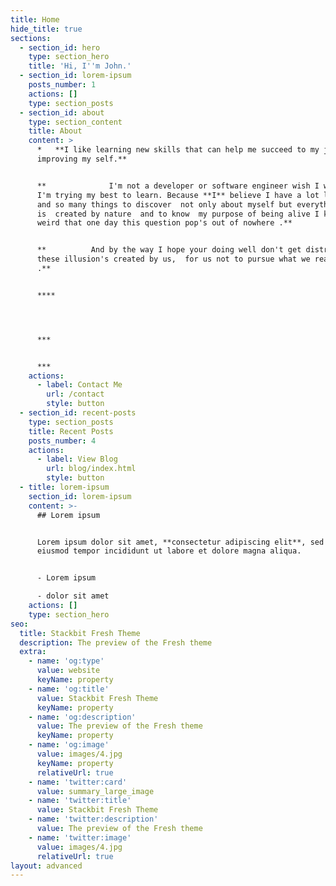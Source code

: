 ```yaml
---
title: Home
hide_title: true
sections:
  - section_id: hero
    type: section_hero
    title: 'Hi, I''m John.'
  - section_id: lorem-ipsum
    posts_number: 1
    actions: []
    type: section_posts
  - section_id: about
    type: section_content
    title: About
    content: >
      *   **I like learning new skills that can help me succeed to my journey of
      improving my self.**


      **              I'm not a developer or software engineer wish I was but
      I'm trying my best to learn. Because **I** believe I have a lot learn ,
      and so many things to discover  not only about myself but everything that
      is  created by nature  and to know  my purpose of being alive I know  its
      weird that one day this question pop's out of nowhere .**


      **          And by the way I hope your doing well don't get distracted to
      these illusion's created by us,  for us not to pursue what we really want
      .**


      ****




      ***


      ***
    actions:
      - label: Contact Me
        url: /contact
        style: button
  - section_id: recent-posts
    type: section_posts
    title: Recent Posts
    posts_number: 4
    actions:
      - label: View Blog
        url: blog/index.html
        style: button
  - title: lorem-ipsum
    section_id: lorem-ipsum
    content: >-
      ## Lorem ipsum


      Lorem ipsum dolor sit amet, **consectetur adipiscing elit**, sed do
      eiusmod tempor incididunt ut labore et dolore magna aliqua.


      - Lorem ipsum

      - dolor sit amet
    actions: []
    type: section_hero
seo:
  title: Stackbit Fresh Theme
  description: The preview of the Fresh theme
  extra:
    - name: 'og:type'
      value: website
      keyName: property
    - name: 'og:title'
      value: Stackbit Fresh Theme
      keyName: property
    - name: 'og:description'
      value: The preview of the Fresh theme
      keyName: property
    - name: 'og:image'
      value: images/4.jpg
      keyName: property
      relativeUrl: true
    - name: 'twitter:card'
      value: summary_large_image
    - name: 'twitter:title'
      value: Stackbit Fresh Theme
    - name: 'twitter:description'
      value: The preview of the Fresh theme
    - name: 'twitter:image'
      value: images/4.jpg
      relativeUrl: true
layout: advanced
---
```

